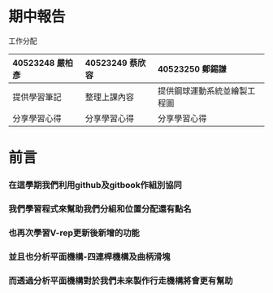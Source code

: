 # 期中報告

工作分配

| 40523248 嚴柏彥 | 40523249 蔡欣容 | 40523250 鄭錫謙 |
| :--- | :--- | :--- |
| 提供學習筆記 | 整理上課內容 | 提供鋼球運動系統並繪製工程圖 |
| 分享學習心得 | 分享學習心得 | 分享學習心得 |

# 

# 前言

### 在這學期我們利用github及gitbook作組別協同

### 我們學習程式來幫助我們分組和位置分配還有點名

### 也再次學習V-rep更新後新增的功能

### 並且也分析平面機構-四連桿機構及曲柄滑塊

### 而透過分析平面機構對於我們未來製作行走機構將會更有幫助



## 



